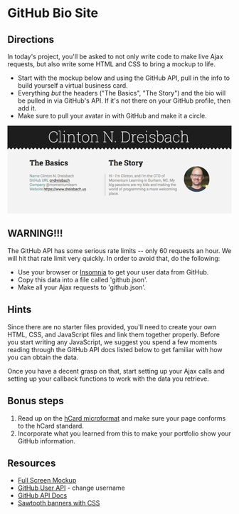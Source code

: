 # GitHub Bio Site

## Directions

In today's project, you'll be asked to not only write code to make live Ajax requests, but also write some HTML and CSS to bring a mockup to life.

- Start with the mockup below and using the GitHub API, pull in the info to build yourself a virtual business card.
- Everything _but_ the headers ("The Basics", "The Story") and the bio will be pulled in via GitHub's API. If it's not there on your GitHub profile, then add it.
- Make sure to pull your avatar in with GitHub and make it a circle.

![github-portfolio.png](github-portfolio.png)

## WARNING!!!

The GitHub API has some serious rate limits -- only 60 requests an hour. We will hit that rate limit very quickly. In order to avoid that, do the following:

- Use your browser or [Insomnia](https://insomnia.rest) to get your user data from GitHub.
- Copy this data into a file called 'github.json'.
- Make all your Ajax requests to 'github.json'.

## Hints

Since there are no starter files provided, you'll need to create your own HTML, CSS, and JavaScript files and link them together properly. Before you start writing any JavaScript, we suggest you spend a few moments reading through the GitHub API docs listed below to get familiar with how you can obtain the data.

Once you have a decent grasp on that, start setting up your Ajax calls and setting up your callback functions to work with the data you retrieve.

## Bonus steps

1. Read up on the [hCard microformat](http://microformats.org/wiki/h-card) and make sure your page conforms to the hCard standard.
2. Incorporate what you learned from this to make your portfolio show your GitHub information.

## Resources

- [Full Screen Mockup](github-portfolio.png)
- [GitHub User API](https://api.github.com/users/username) - change username
- [GitHub API Docs](https://developer.github.com/v3/)
- [Sawtooth banners with CSS](https://medium.com/coding-design/saw-tooth-banners-with-css-95c31e91c196)
